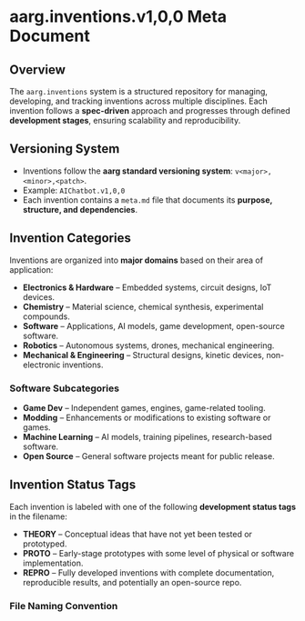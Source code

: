 # aarg.inventions.v1,0,0 Meta Document

## **Overview**
The `aarg.inventions` system is a structured repository for managing, developing, and tracking inventions across multiple disciplines. Each invention follows a **spec-driven** approach and progresses through defined **development stages**, ensuring scalability and reproducibility.

## **Versioning System**
- Inventions follow the **aarg standard versioning system**: `v<major>,<minor>,<patch>`.
- Example: `AIChatbot.v1,0,0`
- Each invention contains a `meta.md` file that documents its **purpose, structure, and dependencies**.

## **Invention Categories**
Inventions are organized into **major domains** based on their area of application:

- **Electronics & Hardware** – Embedded systems, circuit designs, IoT devices.
- **Chemistry** – Material science, chemical synthesis, experimental compounds.
- **Software** – Applications, AI models, game development, open-source software.
- **Robotics** – Autonomous systems, drones, mechanical engineering.
- **Mechanical & Engineering** – Structural designs, kinetic devices, non-electronic inventions.

### **Software Subcategories**
- **Game Dev** – Independent games, engines, game-related tooling.
- **Modding** – Enhancements or modifications to existing software or games.
- **Machine Learning** – AI models, training pipelines, research-based software.
- **Open Source** – General software projects meant for public release.

## **Invention Status Tags**
Each invention is labeled with one of the following **development status tags** in the filename:

- **THEORY** – Conceptual ideas that have not yet been tested or prototyped.
- **PROTO** – Early-stage prototypes with some level of physical or software implementation.
- **REPRO** – Fully developed inventions with complete documentation, reproducible results, and potentially an open-source repo.

### **File Naming Convention**

